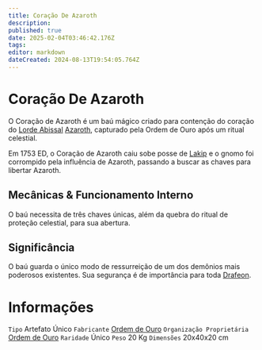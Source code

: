 ```yaml
---
title: Coração De Azaroth
description: 
published: true
date: 2025-02-04T03:46:42.176Z
tags: 
editor: markdown
dateCreated: 2024-08-13T19:54:05.764Z
---
```


<!-- SUBTITLE: Visão geral sobre Coração De Azaroth -->

# Coração De Azaroth
O Coração de Azaroth é um baú mágico criado para contenção do coração do [Lorde Abissal](/rankings-e-titulos/magico/lorde-abissal) [Azaroth](/individuos/azaroth), capturado pela Ordem de Ouro após um ritual celestial. 

Em 1753 ED, o Coração de Azaroth caiu sobe posse de [Lakip](/individuos/lakip-brillabouso) e o gnomo foi corrompido pela influência de Azaroth, passando a buscar as chaves para libertar Azaroth.

## Mecânicas & Funcionamento Interno
O baú necessita de três chaves únicas, além da quebra do ritual de proteção celestial, para sua abertura.

## Significância
O baú guarda o único modo de ressurreição de um dos demônios mais poderosos existentes. Sua segurança é de importância para toda [Drafeon](/lugares/plano-material/drafeon#drafeon).

# Informações
`Tipo` Artefato Único
`Fabricante` [Ordem de Ouro](/faccoes/faccoes-independentes/ordem-de-ouro#ordem-de-ouro)
`Organização Proprietária` [Ordem de Ouro](/faccoes/faccoes-independentes/ordem-de-ouro#ordem-de-ouro)
`Raridade` Único
`Peso` 20 Kg
`Dimensões` 20x40x20 cm

